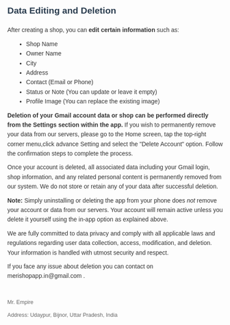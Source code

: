 <!DOCTYPE html>
<html lang="en">
<head>
  <meta charset="UTF-8" />
  <meta name="viewport" content="width=device-width, initial-scale=1" />
  <meta name="robots" content="noindex, nofollow" />
  <title>Delete Account - Meri Shop</title>
  <style>
    body {
      font-family: Arial, sans-serif;
      margin: 20px;
      line-height: 1.6;
      color: #333;
    }
    h1, h2 {
      color: #2c3e50;
    }
    h1 {
      border-bottom: 2px solid #2c3e50;
      padding-bottom: 5px;
    }
    p {
      margin: 10px 0;
    }
    ul {
      margin: 10px 0 10px 20px;
    }
    footer {
      margin-top: 40px;
      font-size: 0.9em;
      color: #666;
    }
  </style>
</head>
<body>
<h2> Data Editing and Deletion </h2
<p>After creating a shop, you can <strong>edit certain information</strong> such as:</p>
<ul>
  <li>Shop Name</li>
  <li>Owner Name</li>
  <li>City</li>
  <li>Address</li>
  <li>Contact (Email or Phone)</li>
  <li>Status or Note (You can update or leave it empty)</li>
  <li>Profile Image (You can replace the existing image)</li>
</ul>
<p><strong>Deletion of your Gmail account data or shop can be performed directly from the Settings section within the app.</strong> If you wish to permanently remove your data from our servers, please go to the Home screen, tap the top-right corner menu,click advance Setting and select the "Delete Account" option. Follow the confirmation steps to complete the process.</p>
<p>Once your account is deleted, all associated data including your Gmail login, shop information, and any related personal content is permanently removed from our system. We do not store or retain any of your data after successful deletion.</p>
<p><strong>Note:</strong> Simply uninstalling or deleting the app from your phone does <em>not</em> remove your account or data from our servers. Your account will remain active unless you delete it yourself using the in-app option as explained above.</p>
<p>We are fully committed to data privacy and comply with all applicable laws and regulations regarding user data collection, access, modification, and deletion. Your information is handled with utmost security and respect.</p>
<p>If you face any issue about deletion you can contact on merishopapp.in@gmail.com  . </p>
  
<footer>
  <p> Mr. Empire</p>
  <p> Address: Udaypur, Bijnor, Uttar Pradesh, India</p>
</footer>

</body>
</html>
